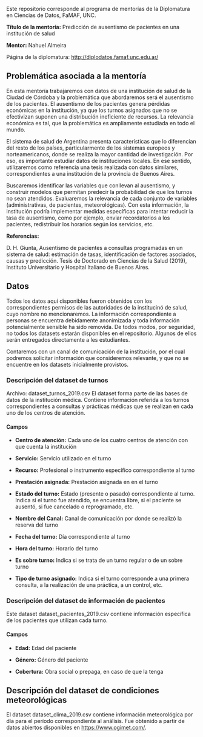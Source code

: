 Este repositorio corresponde al programa de mentorías de la Diplomatura en Ciencias de Datos, FaMAF, UNC.

**Título de la mentoría:** Predicción de ausentismo de pacientes en una institución de salud

**Mentor:** Nahuel Almeira

Página de la diplomatura: http://diplodatos.famaf.unc.edu.ar/

## **Problemática asociada a la mentoría**

En esta mentoría trabajaremos con datos de una institución de salud de la Ciudad de Córdoba y la problemática que abordaremos será el ausentismo de los pacientes. 
El ausentismo de los pacientes genera pérdidas económicas en la institución, ya que los turnos asignados que no se efectivizan suponen una distribución ineficiente de recursos. La relevancia económica es tal, que la problemática es ampliamente estudiada en todo el mundo.

El sistema de salud de Argentina presenta características que lo diferencian del resto de los países, particularmente de los sistemas europeos y norteamericanos, donde se realiza la mayor cantidad de investigación. Por eso, es importante estudiar datos de instituciones locales. En ese sentido, utilizaremos como referencia una tesis realizada con datos similares, correspondientes a una institución de la provincia de Buenos Aires.

Buscaremos identificar las variables que conllevan al ausentismo, y construir modelos que permitan predecir la probabilidad de que los turnos no sean atendidos. Evaluaremos la relevancia de cada conjunto de variables (administrativas, de pacientes, meteorológicas). 
Con esta información, la institución podría implementar medidas específicas para intentar reducir la tasa de ausentismo, como por ejemplo, enviar recordatorios a los pacientes, redistribuir los horarios según los servicios, etc. 

**Referencias:**

D. H. Giunta, Ausentismo de pacientes a consultas programadas en un sistema de salud: estimación de tasas, identificación de factores asociados, causas y predicción. Tesis de Doctorado en Ciencias de la Salud (2019), Instituto Universitario y Hospital Italiano de Buenos Aires.

## **Datos**

Todos los datos aquí disponibles fueron obtenidos con los correspondientes permisos de las autoridades de la institucinó de salud, cuyo nombre no mencionaremos. La información correspondiente a personas se encuentra debidamente anonimizada y toda información potencialmente sensible ha sido removida. De todos modos, por seguridad, no todos los datasets estarán disponibles en el repositorio. Algunos de ellos serán entregados directamente a les estudiantes.

Contaremos con un canal de comunicación de la institución, por el cual podremos solicitar información que consideremos relevante, y que no se encuentre en los datasets inicialmente provistos.

### **Descripción del dataset de turnos**

Archivo: dataset_turnos_2019.csv
El dataset forma parte de las bases de datos de la institución médica. Contiene información referida a los turnos correspondientes a consultas y prácticas médicas que se realizan en cada uno de los centros de atención.

#### **Campos**

* **Centro de atención:** Cada uno de los cuatro centros de atención con que cuenta la institución

* **Servicio:** Servicio utilizado en el turno

* **Recurso:** Profesional o instrumento específico correspondiente al turno

* **Prestación asignada:** Prestación asignada en en el turno

* **Estado del turno:** Estado (presente o pasado) correspondiente al turno. Indica si el turno fue atendido, se encuentra libre, si el paciente se ausentó, si fue cancelado o reprogramado, etc.

* **Nombre del Canal:** Canal de comunicación por donde se realizó la reserva del turno

* **Fecha del turno:** Día correspondiente al turno

* **Hora del turno:** Horario del turno

* **Es sobre turno:** Indica si se trata de un turno regular o de un sobre turno

* **Tipo de turno asignado:** Indica si el turno corresponde a una primera consulta, a la realización de una práctica, a un control, etc.

### **Descripción del dataset de información de pacientes**

Este dataset dataset_pacientes_2019.csv contiene información específica de los pacientes que utilizan cada turno. 

#### **Campos**

* **Edad:** Edad del paciente

* **Género:** Género del paciente

* **Cobertura:** Obra social o prepaga, en caso de que la tenga


## **Descripción del dataset de condiciones meteorológicas**

El dataset dataset_clima_2019.csv contiene información meteorológica por día para el período correspondiente al análisis. Fue obtenido a partir de datos abiertos disponibles en https://www.ogimet.com/. 
